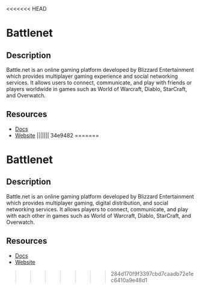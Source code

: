 <<<<<<< HEAD
# Battlenet

## Description
Battle.net is an online gaming platform developed by Blizzard Entertainment which provides multiplayer gaming experience and social networking services. It allows users to connect, communicate, and play with friends or players worldwide in games such as World of Warcraft, Diablo, StarCraft, and Overwatch.

## Resources
* [Docs](https://develop.battle.net/documentation/guides)
* [Website](battlenet.com)
||||||| 34e9482
=======
# Battlenet

## Description
Battle.net is an online gaming platform developed by Blizzard Entertainment which provides multiplayer gaming, digital distribution, and social networking services. It allows players to connect, communicate, and play with each other in games such as World of Warcraft, Diablo, StarCraft, and Overwatch.

## Resources
* [Docs](https://develop.battle.net/documentation)
* [Website](battlenet.com)
>>>>>>> 284d170f9f3397cbd7caadb72e1ec6410a9e48d1

